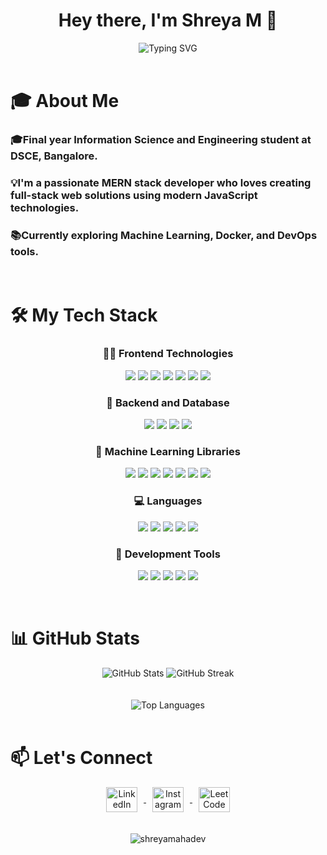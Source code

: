 <div align="center">
<h1>Hey there, I'm Shreya M 👋</h1>
</div>

<div align="center">
  <img src="https://readme-typing-svg.demolab.com?font=Fira+Code&size=25&duration=3000&pause=1000&color=7A3FF7&center=true&vCenter=true&width=500&lines=Information+Science+Student;MERN+Stack+Developer;Machine+Learning+Enthusiast" alt="Typing SVG" />
</div>

<br>

<h1 style="border-bottom: none;">🎓 About Me</h1>
<div align="left">
<h3>🎓Final year Information Science and Engineering student at DSCE, Bangalore. </h3>
<h3>💡I'm a passionate MERN stack developer who loves creating full-stack web solutions using modern JavaScript technologies.</h3> 
<h3>📚Currently exploring Machine Learning, Docker, and DevOps tools.</h3>
</div>

<br>

<h1 style="border-bottom: none;">🛠️ My Tech Stack</h1>
<div align="center">
  
<h3>👩‍💻 Frontend Technologies</h3>
<p>
  <img src="https://img.shields.io/badge/HTML5-E34F26?style=for-the-badge&logo=html5&logoColor=white"/>
  <img src="https://img.shields.io/badge/CSS3-1572B6?style=for-the-badge&logo=css3&logoColor=white"/>
  <img src="https://img.shields.io/badge/JavaScript-F7DF1E?style=for-the-badge&logo=javascript&logoColor=black"/>
  <img src="https://img.shields.io/badge/Bootstrap-7952B3?style=for-the-badge&logo=bootstrap&logoColor=white"/>
  <img src="https://img.shields.io/badge/TailwindCSS-38B2AC?style=for-the-badge&logo=tailwind-css&logoColor=white"/>
  <img src="https://img.shields.io/badge/React-61DAFB?style=for-the-badge&logo=react&logoColor=black"/>
  <img src="https://img.shields.io/badge/Next.js-000000?style=for-the-badge&logo=next.js&logoColor=white"/>
</p>

<h3>🧠 Backend and Database</h3>
<p>
  <img src="https://img.shields.io/badge/Node.js-339933?style=for-the-badge&logo=nodedotjs&logoColor=white"/>
  <img src="https://img.shields.io/badge/Express.js-000000?style=for-the-badge&logo=express&logoColor=white"/>
   <img src="https://img.shields.io/badge/MongoDB-4EA94B?style=for-the-badge&logo=mongodb&logoColor=white"/>
  <img src="https://img.shields.io/badge/MySQL-00758F?style=for-the-badge&logo=mysql&logoColor=white"/>
</p>

<h3>🐍 Machine Learning Libraries</h3>
<p>
  <img src="https://img.shields.io/badge/Numpy-013243?style=for-the-badge&logo=numpy&logoColor=white"/>
  <img src="https://img.shields.io/badge/Pandas-150458?style=for-the-badge&logo=pandas&logoColor=white"/>
  <img src="https://img.shields.io/badge/Scikit--Learn-F7931E?style=for-the-badge&logo=scikit-learn&logoColor=white"/>
  <img src="https://img.shields.io/badge/Matplotlib-11557C?style=for-the-badge&logo=matplotlib&logoColor=white"/>
  <img src="https://img.shields.io/badge/TensorFlow-FF6F00?style=for-the-badge&logo=tensorflow&logoColor=white"/>
  <img src="https://img.shields.io/badge/Keras-D00000?style=for-the-badge&logo=keras&logoColor=white"/>
  <img src="https://img.shields.io/badge/OpenCV-5C3EE8?style=for-the-badge&logo=opencv&logoColor=white"/>
</p>


<h3>💻 Languages</h3>
<p>
    <img src="https://img.shields.io/badge/Python-3776AB?style=for-the-badge&logo=python&logoColor=white"/>
    <img src="https://img.shields.io/badge/JavaScript-F7DF1E?style=for-the-badge&logo=javascript&logoColor=black"/>
    <img src="https://img.shields.io/badge/C-A8B9CC?style=for-the-badge&logo=c&logoColor=black"/>
    <img src="https://img.shields.io/badge/C++-00599C?style=for-the-badge&logo=c%2B%2B&logoColor=white"/>
    <img src="https://img.shields.io/badge/TypeScript-3178C6?style=for-the-badge&logo=typescript&logoColor=white"/>
</p>

<h3>🔧 Development Tools</h3>
<p>
  <img src="https://img.shields.io/badge/Git-F05032?style=for-the-badge&logo=git&logoColor=white"/>
  <img src="https://img.shields.io/badge/GitHub-181717?style=for-the-badge&logo=github&logoColor=white"/>
  <img src="https://img.shields.io/badge/Postman-FF6C37?style=for-the-badge&logo=postman&logoColor=white"/>
  <img src="https://img.shields.io/badge/VSCode-007ACC?style=for-the-badge&logo=visual-studio-code&logoColor=white"/>
  <img src="https://img.shields.io/badge/Docker-2496ED?style=for-the-badge&logo=docker&logoColor=white"/>
</p>
</div>

<br>

<h1 style="border-bottom: none;">📊 GitHub Stats</h1>

<div align="center">
  <img src="https://github-readme-stats.vercel.app/api?username=shreyamahadev&show_icons=true&locale=en&theme=dark" alt="GitHub Stats" />
  <img src="https://github-readme-streak-stats.herokuapp.com/?user=shreyamahadev&theme=dark" alt="GitHub Streak" />
</div>
<br>

<div align="center">
  <br>
  <img src="https://github-readme-stats.vercel.app/api/top-langs/?username=shreyamahadev&theme=dark&hide_border=false&include_all_commits=false&count_private=false&layout=compact" alt="Top Languages" />
</div>

<br>

<h1 style="border-bottom: none;">📫 Let's Connect</h1>

<div align="center">
  <a href="https://linkedin.com/in/shreya-m-66681525a" target="blank">
    <img align="center" src="https://raw.githubusercontent.com/rahuldkjain/github-profile-readme-generator/master/src/images/icons/Social/linked-in-alt.svg" alt="LinkedIn" height="40" width="50" style="margin: 0 10px;" />
  </a>
  <a href="https://instagram.com/_shreya_mahadev_" target="blank">
    <img align="center" src="https://raw.githubusercontent.com/rahuldkjain/github-profile-readme-generator/master/src/images/icons/Social/instagram.svg" alt="Instagram" height="40" width="50" style="margin: 0 10px;" />
  </a>
  <a href="https://www.leetcode.com/shreyamahadev" target="blank">
    <img align="center" src="https://raw.githubusercontent.com/rahuldkjain/github-profile-readme-generator/master/src/images/icons/Social/leet-code.svg" alt="LeetCode" height="40" width="50" style="margin: 0 10px;" />
  </a>
</div>

<br>

<div align="center">

<br>

<div align="center">
  <img src="https://komarev.com/ghpvc/?username=shreyamahadev&label=Profile%20views&color=blueviolet&style=plastic" alt="shreyamahadev" />
</div>


